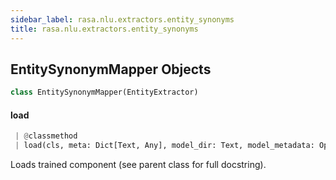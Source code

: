 ```yaml
---
sidebar_label: rasa.nlu.extractors.entity_synonyms
title: rasa.nlu.extractors.entity_synonyms
---
```

## EntitySynonymMapper Objects

```python
class EntitySynonymMapper(EntityExtractor)
```

#### load

```python
 | @classmethod
 | load(cls, meta: Dict[Text, Any], model_dir: Text, model_metadata: Optional[Metadata] = None, cached_component: Optional["EntitySynonymMapper"] = None, **kwargs: Any, ,) -> "EntitySynonymMapper"
```

Loads trained component (see parent class for full docstring).

